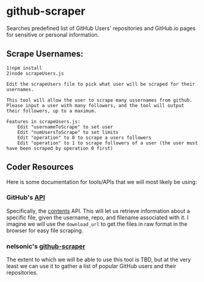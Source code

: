# github-scraper
Searches predefined list of GitHub Users' repositories and GitHub.io pages for sensitive or personal information.

## Scrape Usernames:
    1)npm install
    2)node scrapeUsers.js

    Edit the scrapeUsers file to pick what user will be scraped for their usernames.

    This tool will allow the user to scrape many ussernames from github. Please input a user with many followers, and the tool will output their followers, up to a maximum.

    Features in scrapeUsers.js:
        Edit "usernameToScrape" to set user
        Edit "numUsersToScrape" to set limits
        Edit "operation" to 0 to scrape a users followers
        Edit "operation" to 1 to scrape followers of a user (the user must have been scraped by operation 0 first)



## Coder Resources

Here is some documentation for tools/APIs that we will most likely be using:

### GitHub's [API](https://developer.github.com/v3/)

Specifically, the [contents](https://developer.github.com/v3/repos/contents/#get-contents) API. This will let us retrieve information about a specific file, given the username, repo, and filename associated with it. I imagine we will use the `download_url` to get the files in raw format in the browser for easy file scraping.

### nelsonic's [github-scraper](https://github.com/nelsonic/github-scraper)

The extent to which we will be able to use this tool is TBD, but at the very least we can use it to gather a list of popular GitHub users and their repositories.
